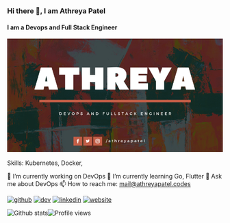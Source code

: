 ### Hi there 👋, I am Athreya Patel
#### I am a Devops and Full Stack Engineer
![I am a Devops and Full Stack Engineer](https://github.com/athreyapatel/athreyapatel/blob/master/Athreya%20(2).png?raw=true)


Skills: Kubernetes, Docker, 

🔭 I’m currently working on DevOps 🌱 I’m currently learning Go, Flutter 💬 Ask me about DevOps 📫 How to reach me: mail@athreyapatel.codes 

[<img src='https://cdn.jsdelivr.net/npm/simple-icons@3.0.1/icons/github.svg' alt='github' height='40'>](https://github.com/https://github.com/athreyapatel)  [<img src='https://cdn.jsdelivr.net/npm/simple-icons@3.0.1/icons/dev-dot-to.svg' alt='dev' height='40'>](https://dev.to/https://dev.to/athreyapatel)  [<img src='https://cdn.jsdelivr.net/npm/simple-icons@3.0.1/icons/linkedin.svg' alt='linkedin' height='40'>](https://www.linkedin.com/in/https://www.linkedin.com/in/athreyapatel//)  [<img src='https://cdn.jsdelivr.net/npm/simple-icons@3.0.1/icons/icloud.svg' alt='website' height='40'>](http://blog.athreyapatel.codes/)  

![Github stats](https://github-readme-stats.vercel.app/api?username=https://github.com/athreyapatel&show_icons=true)![Profile views](https://gpvc.arturio.dev/https://github.com/athreyapatel)  

